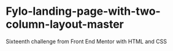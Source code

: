 # Fylo-landing-page-with-two-column-layout-master
Sixteenth challenge from Front End Mentor with HTML and CSS
